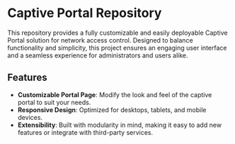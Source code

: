 # Captive Portal Repository
This repository provides a fully customizable and easily deployable Captive Portal solution for network access control. Designed to balance functionality and simplicity, this project ensures an engaging user interface and a seamless experience for administrators and users alike.

## Features
- **Customizable Portal Page**: Modify the look and feel of the captive portal to suit your needs.
- **Responsive Design**: Optimized for desktops, tablets, and mobile devices.
- **Extensibility**: Built with modularity in mind, making it easy to add new features or integrate with third-party services.
